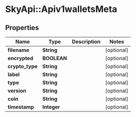 # SkyApi::Apiv1walletsMeta

## Properties
Name | Type | Description | Notes
------------ | ------------- | ------------- | -------------
**filename** | **String** |  | [optional] 
**encrypted** | **BOOLEAN** |  | [optional] 
**crypto_type** | **String** |  | [optional] 
**label** | **String** |  | [optional] 
**type** | **String** |  | [optional] 
**version** | **String** |  | [optional] 
**coin** | **String** |  | [optional] 
**timestamp** | **Integer** |  | [optional] 


